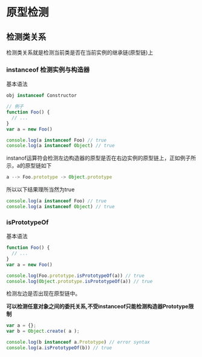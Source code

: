# 原型检测

## 检测类关系
检测类关系就是检测当前类是否在当前实例的继承链(原型链)上

### instanceof 检测实例与构造器
基本语法
```js
obj instanceof Constructor

// 例子
function Foo() {
  // ...
}
var a = new Foo()

console.log(a instanceof Foo) // true
console.log(a instanceof Object) // true
```
instanof运算符会检测左边构造器的原型是否在右边实例的原型链上，正如例子所示，a的原型链如下
```js
a --> Foo.prototype -> Object.prototype
```
所以以下结果理所当然为true
```js
console.log(a instanceof Foo) // true
console.log(a instanceof Object) // true
```

### isPrototypeOf 
基本语法
```js
function Foo() {
  // ...
}
var a = new Foo()

console.log(Foo.prototype.isPrototypeOf(a)) // true
console.log(Object.prototype.isPrototypeOf(a)) // true
```
检测左边是否出现在原型链中。

**可以检测任意对象之间的委托关系,不受instanceof只能检测构造器Prototype限制**
```js
var a = {};
var b = Object.create( a );

console.log(b instanceof a.Prototype) // error syntax
console.log(a.isPrototypeOf(b)) // true
```
